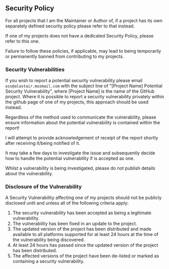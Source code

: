 ## Security Policy
For all projects that I am the Maintainer or Author of, if a project has its own separately defined security policy please refer to that instead.

If one of my projects does not have a dedicated Security Policy, please refer to this one.

Failure to follow these policies, if applicable, may lead to being temporarily or permanently banned from contributing to my projects.

### Security Vulnerabilities
If you wish to report a potential security vulnerability please email ``oss@alastair.mozmail.com`` with the subject line of "[Project Name] Potential Security Vulnerability", where [Project Name] is the name of the GitHub project.
Where it is possible to report a security vulnerability privately within the github page of one of my projects, this approach should be used instead.

Regardless of the method used to communicate the vulnerability, please ensure information about the potential vulnerability is contained within the report!

I will attempt to provide acknowledgement of receipt of the report shortly after receiving it/being notified of it. 

It may take a few days to investigate the issue and subsequently decide how to handle the potential vulnerability if is accepted as one.

Whilst a vulnerability is being investigated, please do not publish details about the vulnerability.

### Disclosure of the Vulnerability
A Security Vulnerability affecting one of my projects should not be publicly disclosed until and unless all of the following criteria apply:
1. The security vulnerability has been accepted as being a legitimate vulnerability.
2. The vulnerability has been fixed in an update to the project.
3. The updated version of the project has been distributed and made available to all platforms supported for at least 24 hours at the time of the vulnerability being discovered.
4. At least 24 hours has passed since the updated version of the project has been distributed.
5. The affected versions of the project have been de-listed or marked as containing a security vulnerability.

